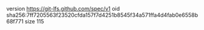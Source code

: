 version https://git-lfs.github.com/spec/v1
oid sha256:7ff7205563f23520cfda157f7d4251b8545f34a571ffa4d4fab0e6558b68f771
size 115
